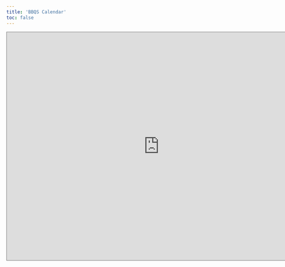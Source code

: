 ```yaml
---
title: 'BBQS Calendar'
toc: false
---
```


<!-- <iframe src="https://calendar.google.com/calendar/embed?src=c_636213348360195c61e921334356140ff838bdbf829b4a250e71269e615bae40%40group.calendar.google.com&ctz=America%2FLos_Angeles" style="border: 0" width="800" height="600" frameborder="0" scrolling="no"></iframe> -->

<iframe src="https://calendar.google.com/calendar/embed?height=600&wkst=1&ctz=America%2FNew_York&showPrint=0&src=YWRtaW5AYnJhaW4tYmJxcy5vcmc&src=ZW4udXNhI2hvbGlkYXlAZ3JvdXAudi5jYWxlbmRhci5nb29nbGUuY29t&color=%23039BE5&color=%230B8043" style="border:solid 1px #777" width="800" height="600" frameborder="0" scrolling="no"></iframe>